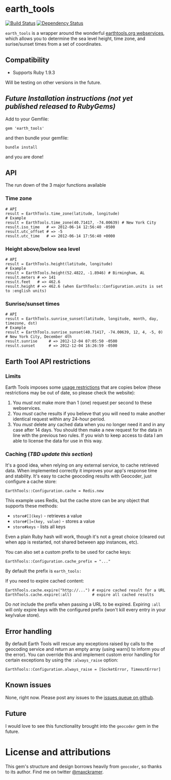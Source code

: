 ﻿# earth_tools

[![Build Status](https://secure.travis-ci.org/mckramer/earth_tools.png?branch=master)](http://travis-ci.org/mckramer/earth_tools) [![Dependency Status](https://gemnasium.com/mckramer/earth_tools.png?travis)](https://gemnasium.com/mckramer/earth_tools)

`earth_tools` is a wrapper around the wonderful [earthtools.org webservices](http://www.earthtools.org/webservices.htm), which allows you to determine the sea level height, time zone, and surise/sunset times from a set of coordinates.

## Compatibility

* Supports Ruby 1.9.3

Will be testing on other versions in the future.

## *Future Installation instructions (not yet published released to RubyGems)*

Add to your Gemfile:

  `gem 'earth_tools'`

and then bundle your gemfile:

  `bundle install`
  
and you are done!

## API

The run down of the 3 major functions available

### Time zone

    # API
    result = EarthTools.time_zone(latitude, longitude)
    # Example
    result = EarthTools.time_zone(40.71417, -74.00639) # New York City
    result.iso_time   # => 2012-06-14 12:56:40 -0500
    result.utc_offset # => -5
    result.utc_time   # => 2012-06-14 17:56:40 +0000

### Height above/below sea level

    # API
    result = EarthTools.height(latitude, longitude)
    # Example
    result = EarthTools.height(52.4822, -1.8946) # Birmingham, AL
    result.meters # => 141
    result.feet   # => 462.6
    result.height # => 462.6 (when EarthTools::Configuration.units is set to :english units)

### Sunrise/sunset times

    # API
    result = EarthTools.sunrise_sunset(latitude, longitude, month, day, timezone, dst)
    # Example
    result = EarthTools.sunrise_sunset(40.71417, -74.00639, 12, 4, -5, 0) # New York City, December 4th
    result.sunrise     # => 2012-12-04 07:05:50 -0500
    result.sunset      # => 2012-12-04 16:26:59 -0500


## Earth Tool API restrictions

### Limits

Earth Tools imposes some [usage restrictions](http://www.earthtools.org/webservices.htm#usage) that are copies below (these restrictions may be out of date, so please check the website):

1. You *must not* make more than 1 (one) request per second to these webservices.
2. You *must* cache results if you believe that you will need to make another identical request within any 24-hour period.
3. You *must* delete any cached data when you no longer need it and in any case after 14 days. You should then make a new request for the data in line with the previous two rules. If you wish to keep access to data I am able to license the data for use in this way.

### Caching (*TBD update this section*)

It's a good idea, when relying on any external service, to cache retrieved data. When implemented correctly it improves your app's response time and stability. It's easy to cache geocoding results with Geocoder, just configure a cache store:

    EarthTools::Configuration.cache = Redis.new

This example uses Redis, but the cache store can be any object that supports these methods:

* `store#[](key)`         - retrieves a value
* `store#[]=(key, value)` - stores a value
* `store#keys`            - lists all keys

Even a plain Ruby hash will work, though it's not a great choice (cleared out when app is restarted, not shared between app instances, etc).

You can also set a custom prefix to be used for cache keys:

    EarthTools::Configuration.cache_prefix = "..."

By default the prefix is `earth_tools:`

If you need to expire cached content:

    EarthTools.cache.expire("http://...") # expire cached result for a URL
    EarthTools.cache.expire(:all)         # expire all cached results

Do *not* include the prefix when passing a URL to be expired. Expiring `:all` will only expire keys with the configured prefix (won't kill every entry in your key/value store).

## Error handling

By default Earth Tools will rescue any exceptions raised by calls to the geocoding service and return an empty array (using warn() to inform you of the error). You can override this and implement custom error handling for certain exceptions by using the `:always_raise` option:

    EarthTools::Configuration.always_raise = [SocketError, TimeoutError]

## Known issues

None, right now.  Please post any issues to the [issues queue on github](https://github.com/mckramer/earth_tools/issues).

## Future

I would love to see this functionality brought into the `geocoder` gem in the future.

# License and attributions

This gem's structure and design borrows heavily from `geocoder`, so thanks to its author.  Find me on twitter [@maxckramer](https://twitter.com/maxckramer).